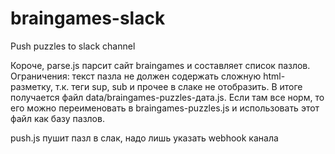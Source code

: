 # braingames-slack
Push puzzles to slack channel

Короче, parse.js парсит сайт braingames и составляет список пазлов.
Ограничения: текст пазла не должен содержать сложную html-разметку, т.к. теги sup, sub и прочее в слаке не отобразить. 
В итоге получается файл data/braingames-puzzles-дата.js. Если там все норм, то его можно переименовать в braingames-puzzles.js и использовать этот файл как базу пазлов.

push.js пушит пазл в слак, надо лишь указать webhook канала
